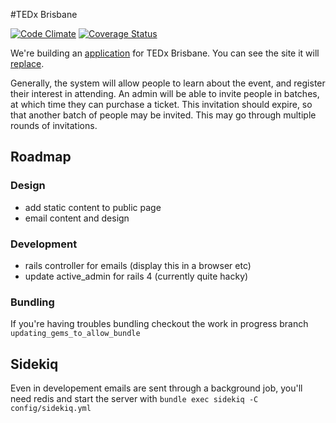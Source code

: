 #TEDx Brisbane

[![Code Climate](https://codeclimate.com/github/net-engine/tedx-brisbane.png)](https://codeclimate.com/github/net-engine/tedx-brisbane)
[![Coverage Status](https://coveralls.io/repos/net-engine/tedx-brisbane/badge.png)](https://coveralls.io/r/net-engine/tedx-brisbane)

We're building an [application](https://github.com/net-engine/tedx-brisbane) for TEDx Brisbane. You can see the site it will [replace](http://www.tedxbrisbane.com/).

Generally, the system will allow people to learn about the event, and register their interest in attending. An admin will be able to invite people in batches, at which time they can purchase a ticket. This invitation should expire, so that another batch of people may be invited. This may go through multiple rounds of invitations.

## Roadmap
### Design
- add static content to public page
- email content and design

### Development
- rails controller for emails (display this in a browser etc)
- update active_admin for rails 4 (currently quite hacky)

### Bundling
If you're having troubles bundling checkout the work in progress branch `updating_gems_to_allow_bundle`

## Sidekiq

Even in developement emails are sent through a background job, you'll need redis and start
the server with `bundle exec sidekiq -C config/sidekiq.yml`

